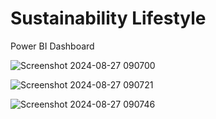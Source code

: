 # Sustainability Lifestyle

Power BI Dashboard

![Screenshot 2024-08-27 090700](https://github.com/user-attachments/assets/c4f499d0-9722-4349-9dfb-3be2196ae419)

![Screenshot 2024-08-27 090721](https://github.com/user-attachments/assets/ed08ab38-4b32-414e-bdeb-c9b9df212645)

![Screenshot 2024-08-27 090746](https://github.com/user-attachments/assets/4c8f29ce-4f70-4db4-b5f3-53643cff302e)
